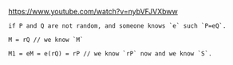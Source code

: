 https://www.youtube.com/watch?v=nybVFJVXbww

```
if P and Q are not random, and someone knows `e` such `P=eQ`.

M = rQ // we know `M`

M1 = eM = e(rQ) = rP // we know `rP` now and we know `S`.
```
